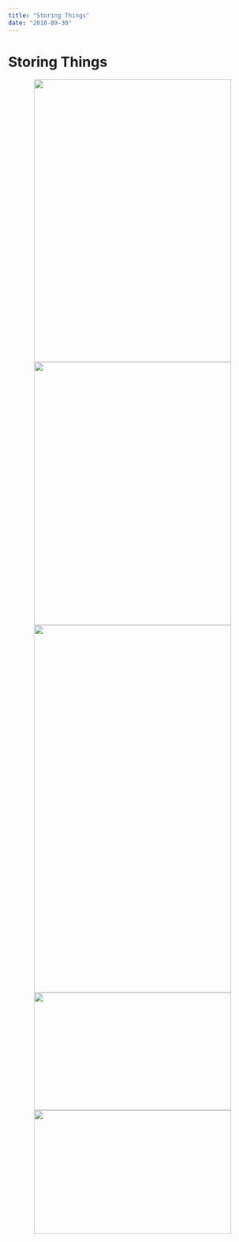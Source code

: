 ```yaml
---
title: "Storing Things"
date: "2018-09-30"
---
```


# Storing Things

<center><img src="https://raw.githubusercontent.com/prp1277/daveswoodwork/master/src/img/Storage/JewelryProfile.jpg"  alt="" width="400" height="573" /></center>

<center><img src="https://raw.githubusercontent.com/prp1277/daveswoodwork/master/src/img/Storage/JewelryOpen.jpg"  alt="" width="400" height="533" /></center>

<center><img src="https://raw.githubusercontent.com/prp1277/daveswoodwork/master/src/img/Storage/JewelryOpenProfile.jpg"  alt="" width="400" height="745" /></center>

<center><img src="https://raw.githubusercontent.com/prp1277/daveswoodwork/master/src/img/Storage/OHOStorage.jpg"  alt="" width="400" height="238" /></center>

<center><img src="https://raw.githubusercontent.com/prp1277/daveswoodwork/master/src/img/Storage/OHOStorageTop.jpg"  alt="" width="400" height="251" /></center>
